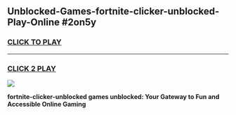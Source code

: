 
## Unblocked-Games-fortnite-clicker-unblocked-Play-Online #2on5y
<h3>
<a href="https://news.freeplayer.one?title=fortnite-clicker-unblocked&ref=3">CLICK TO PLAY</a></h3>
<hr>

<h3>
<a href="https://news.freeplayer.one?title=fortnite-clicker-unblocked&ref=3">CLICK 2 PLAY</a>
  
</h3>

<a href="https://news.freeplayer.one?title=fortnite-clicker-unblocked&ref=3"><img src="https://clearcache.store/games.png"></a>


**fortnite-clicker-unblocked games unblocked: Your Gateway to Fun and Accessible Online Gaming**
